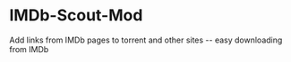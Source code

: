 # IMDb-Scout-Mod
Add links from IMDb pages to torrent and other sites -- easy downloading from IMDb 
